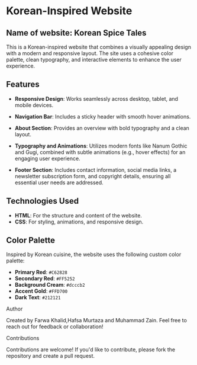 # Korean-Inspired Website  
## Name of website: Korean Spice Tales

This is a Korean-inspired website that combines a visually appealing design with a modern and responsive layout. The site uses a cohesive color palette, clean typography, and interactive elements to enhance the user experience.  

## Features  

- **Responsive Design**: Works seamlessly across desktop, tablet, and mobile devices.
  
- **Navigation Bar**: Includes a sticky header with smooth hover animations.
    
- **About Section**: Provides an overview with bold typography and a clean layout.
  
- **Typography and Animations**:
Utilizes modern fonts like Nanum Gothic and Gugi, combined with subtle animations (e.g., hover effects) for an engaging user experience.

- **Footer Section**:
Includes contact information, social media links, a newsletter subscription form, and copyright details, ensuring all essential user needs are addressed.

## Technologies Used  

- **HTML**: For the structure and content of the website.  
- **CSS**: For styling, animations, and responsive design.  

## Color Palette  

Inspired by Korean cuisine, the website uses the following custom color palette:  

- **Primary Red**: `#C62828`  
- **Secondary Red**: `#FF5252`  
- **Background Cream**: `#dcccb2`  
- **Accent Gold**: `#FFD700`  
- **Dark Text**: `#212121`  


Author

Created by Farwa Khalid,Hafsa Murtaza and Muhammad Zain. Feel free to reach out for feedback or collaboration!

Contributions

Contributions are welcome! If you'd like to contribute, please fork the repository and create a pull request.

